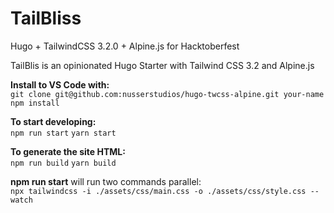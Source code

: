 # TailBliss
Hugo + TailwindCSS 3.2.0 + Alpine.js for Hacktoberfest

TailBlis is an opinionated Hugo Starter with Tailwind CSS 3.2 and Alpine.js

**Install to VS Code with:**  
`git clone git@github.com:nusserstudios/hugo-twcss-alpine.git your-name`  
`npm install`

**To start developing:**  
`npm run start`
`yarn start`

**To generate the site HTML:**  
`npm run build`
`yarn build`

**npm run start** will run two commands parallel:  
`npx tailwindcss -i ./assets/css/main.css -o ./assets/css/style.css --watch`



